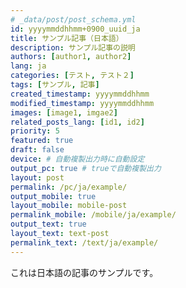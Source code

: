 ```yaml
---
# _data/post/post_schema.yml
id: yyyymmddhhmm+0900_uuid_ja
title: サンプル記事（日本語）
description: サンプル記事の説明
authors: [author1, author2]
lang: ja
categories: [テスト, テスト２]
tags: [サンプル, 記事]
created_timestamp: yyyymmddhhmm
modified_timestamp: yyyymmddhhmm
images: [image1, imgae2]
related_posts_lang: [id1, id2]
priority: 5
featured: true
draft: false
device: # 自動複製出力時に自動設定
output_pc: true # trueで自動複製出力
layout: post
permalink: /pc/ja/example/
output_mobile: true
layout_mobile: mobile-post
permalink_mobile: /mobile/ja/example/
output_text: true
layout_text: text-post
permalink_text: /text/ja/example/
---
```


これは日本語の記事のサンプルです。
